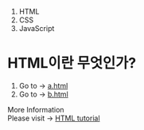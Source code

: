 <!DOCTYPE HTML>

<html>
<head>
  <title>myweb1</title>
  <meta charset = "utf-8">
</head>
<body>
  <ol>
    <li>HTML</li>
    <li>CSS</li>
    <li>JavaScript</li>
  </ol>
  <h1>HTML이란 무엇인가?</h1>
</body>

<body>
  <ol>
    <li>
      Go to -> <a href="a.html">a.html</a>
    </li >
    <li>
     Go to -> <a href="b.html">b.html</a>
    </li>
  </ol>
  <p>
  More Information<br>
  Please visit -> <a href="https://www.w3schools.com/html/">HTML tutorial</a>
  </p>
</body>
<html>
